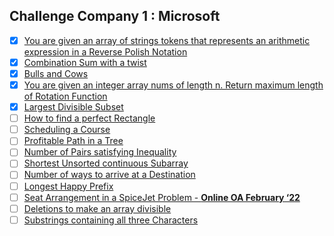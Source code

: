 ## Challenge Company 1 : Microsoft 
- [x] [You are given an array of strings tokens that represents an arithmetic expression in a Reverse Polish Notation](https://leetcode.com/problems/evaluate-reverse-polish-notation/)
- [x] [Combination Sum with a twist](https://leetcode.com/problems/combination-sum-iii/)
- [x] [Bulls and Cows](https://leetcode.com/problems/bulls-and-cows/)
- [x] [You are given an integer array nums of length n. Return maximum length of Rotation Function](https://leetcode.com/problems/rotate-function/)
- [x] [Largest Divisible Subset](https://leetcode.com/problems/largest-divisible-subset/)
- [ ] [How to find a perfect Rectangle](https://leetcode.com/problems/perfect-rectangle/)
- [ ] [Scheduling a Course](https://leetcode.com/problems/course-schedule/)
- [ ] [Profitable Path in a Tree](https://leetcode.com/problems/most-profitable-path-in-a-tree/)
- [ ] [Number of Pairs satisfying Inequality](https://leetcode.com/problems/number-of-pairs-satisfying-inequality/)
- [ ] [Shortest Unsorted continuous Subarray](https://leetcode.com/problems/shortest-unsorted-continuous-subarray/)
- [ ] [Number of ways to arrive at a Destination](https://leetcode.com/problems/number-of-ways-to-arrive-at-destination/)
- [ ] [Longest Happy Prefix](https://leetcode.com/problems/longest-happy-prefix/)
- [ ] [Seat Arrangement in a SpiceJet Problem - **Online OA February ‘22**](https://leetcode.com/problems/airplane-seat-assignment-probability/)
- [ ] [Deletions to make an array divisible](https://leetcode.com/problems/minimum-deletions-to-make-array-divisible/)
- [ ] [Substrings containing all three Characters](https://leetcode.com/problems/number-of-substrings-containing-all-three-characters/)
